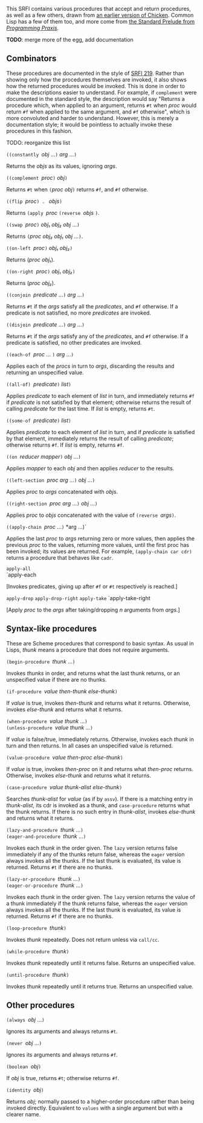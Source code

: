 This SRFI contains various procedures that accept and return procedures, as well as a few others, drawn from [an earlier version of Chicken](http://wiki.call-cc.org/eggref/4/combinators).  Common Lisp has a few of them too, and more come from [the Standard Prelude from *Programming Praxis*](http://programmingpraxis.com/contents/standard-prelude/).

**TODO**: merge more of the egg, add documentation


## Combinators

These procedures are documented in the style of [SRFI 219](https://srfi.schemers.org/srfi-219/srfi-219.html).  Rather than showing only how the procedures themselves are invoked, it also shows how the returned procedures would be invoked.  This is done in order to make the descriptions easier to understand.  For example, if `complement` were documented in the standard style, the description would say "Returns a procedure which, when applied to an argument, returns `#t` when *proc* would return `#f` when applied to the same argument, and `#f` otherwise", which is more convoluted and harder to understand.  However, this is merely a documentation style; it would be pointless to actually invoke these procedures in this fashion.

TODO: reorganize this list

`((constantly `*obj* ...`)` *arg* ...`)`

Returns the *objs* as its values, ignoring *args*.

`((complement `*proc*`)` *obj*`)`

Returns `#t` when `(`*proc obj*`)` returns `#f`, and `#f` otherwise.

`((flip `*proc*`) . ` *objs*`)`

Returns `(apply `*proc* `(reverse `*objs* `)`.

`((swap `*proc*`)` *obj₁ obj₂ obj* ...`)`

Returns `(`*proc obj₂ obj₁ obj* ...`)`.

`((on-left `*proc*`)` *obj₁ obj₂*`)`

Returns (*proc obj₁*).

`((on-right `*proc*`)` *obj₁ obj₂*`)`

Returns (*proc obj₂*).

`((conjoin `*predicate* ...`)` *arg* ...`)`

Returns `#t` if the *args* satisfy all the *predicates*, and `#f` otherwise.
If a predicate is not satisfied, no more *predicates* are invoked.

`((disjoin `*predicate* ...`)` *arg* ...`)`

Returns `#t` if the *args* satisfy any of the *predicates*, and `#f` otherwise.
If a predicate is satisfied, no other predicates are invoked.

`((each-of `*proc* ... `)` *arg* ...`)`

Applies each of the *procs* in turn to *args*, discarding the results and returning an unspecified value.

`((all-of) `*predicate*`)` *list*`)`

Applies *predicate* to each element of *list* in turn, and immediately returns `#f` if *predicate* is not satisfied by that element; otherwise returns the result of calling *predicate* for the last time.  If *list* is empty, returns `#t`.

`((some-of `*predicate*`)` *list*`)`

Applies *predicate* to each element of *list* in turn, and if *predicate* is satisfied by that element, immediately returns the result of calling *predicate*; otherwise returns `#f`.  If *list* is empty, returns `#f`.

`((on `*reducer mapper*`)` *obj* ...`)`

Applies *mapper* to each *obj* and then applies *reducer* to the results.

`((left-section `*proc arg* ...`)` *obj* ...`)`

Applies *proc* to *args* concatenated with *objs*.

`((right-section `*proc arg* ...`)` *obj* ...`)`

Applies *proc* to *objs* concatenated with the value of `(reverse `*args*`)`.

`((apply-chain `*proc* ...`)` *arg ...)`

Applies the last *proc* to *args* returning zero or more values,
then applies the previous *proc* to the values, returning more values,
until the first proc has been invoked; its values are returned.
For example, `(apply-chain car cdr)` returns a procedure that
behaves like `cadr`.

`apply-all`  
`apply-each

[Invokes predicates, giving up after `#f` or `#t` respectively
is reached.]

`apply-drop`
`apply-drop-right`
`apply-take`
`apply-take-right

[Apply *proc* to the *args* after taking/dropping *n* arguments
from *args*.]

## Syntax-like procedures

These are Scheme procedures that correspond to basic syntax.
As usual in Lisps, *thunk* means a procedure that does not require arguments.

`(begin-procedure `*thunk* ...`)`

Invokes *thunks* in order, and returns what the last thunk returns, or an unspecified value if there are no thunks.

`(if-procedure `*value then-thunk* *else-thunk*`)`

If *value* is true, invokes *then-thunk* and returns what it returns.  Otherwise, invokes *else-thunk* and returns what it returns.

`(when-procedure `*value thunk* ...`)`  
`(unless-procedure `*value thunk* ...`)`

If *value* is false/true, immediately returns.  Otherwise, invokes each *thunk* in turn and then returns.  In all cases an unspecified value is returned.

`(value-procedure `*value then-proc else-thunk*`)`

If *value* is true, invokes *then-proc* on it and returns what *then-proc* returns.  Otherwise, invokes *else-thunk* and returns what it returns.

`(case-procedure `*value thunk-alist* *else-thunk*`)`

Searches *thunk-alist* for *value* (as if by `assv`).  If there is a matching entry in *thunk-alist*, its cdr is invoked as a thunk, and `case-procedure` returns what the thunk returns.  If there is no such entry in *thunk-alist*, invokes *else-thunk* and returns what it returns.

`(lazy-and-procedure `*thunk* ...`)`  
`(eager-and-procedure `*thunk* ...`)`

Invokes each *thunk* in the order given.
The `lazy` version returns false immediately if any of the thunks return false,
whereas the `eager` version always invokes all the thunks.
If the last thunk is evaluated, its value is returned.
Returns `#t` if there are no thunks.

`(lazy-or-procedure `*thunk* ...`)`  
`(eager-or-procedure `*thunk* ...`)`

Invokes each *thunk* in the order given.
The `lazy` version returns the value of a thunk
immediately if the thunk returns false,
whereas the `eager` version always invokes all the thunks.
If the last thunk is evaluated, its value is returned.
Returns `#f` if there are no thunks.

`(loop-procedure `*thunk*`)`

Invokes *thunk* repeatedly.  Does not return unless via `call/cc`.

`(while-procedure `*thunk*`)`

Invokes *thunk* repeatedly until it returns false.
Returns an unspecified value.

`(until-procedure `*thunk*`)`

Invokes *thunk* repeatedly until it returns true.
Returns an unspecified value.


## Other procedures

`(always `*obj* ...`)`

Ignores its arguments and always returns `#t`.

`(never `*obj* ...`)`

Ignores its arguments and always returns `#f`.

`(boolean `*obj*`)`

If *obj* is true, returns `#t`; otherwise returns `#f`.

`(identity `*obj*`)`

Returns *obj*; normally passed to a higher-order procedure rather than being invoked directly.  Equivalent to `values` with a single argument but with a clearer name.
